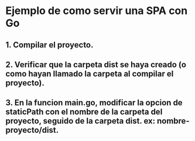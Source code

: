 # Ejemplo de como servir una SPA con Go
## 1. Compilar el proyecto.
## 2. Verificar que la carpeta dist se haya creado (o como hayan llamado la carpeta al compilar el proyecto).
## 3. En  la funcion main.go, modificar la opcion de staticPath con el nombre de la carpeta del proyecto, seguido de la carpeta dist. ex: nombre-proyecto/dist. 
